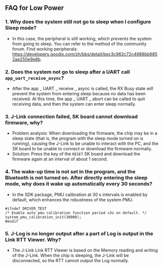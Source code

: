 ## FAQ for Low Power



### 1. Why does the system still not go to sleep when I configure Sleep mode?
-   In this case, the peripheral is still working, which prevents the system from going to sleep. You can refer to the method of the community forum. Find working peripherals: https://developers.goodix.com/zh/bbs/detail/bec3c962c72c4988bb6852ae250e9e8b.



### 2. Does the system not go to sleep after a UART call ```app_uart_receive_async```?

-   After the app _ UART _ receive _ async is called, the RX Busy state will prevent the system from entering sleep because no data has been received. At this time, the app _ UART _ abort can be called to quit receiving data, and then the system can enter sleep normally.

    

### 3. J-Link connection failed, SK board cannot download firmware, why?
- Problem analysis: When downloading the firmware, the chip may be in a sleep state (that is, the program with the sleep mode turned on is running), causing the J-Link to be unable to interact with the PC, and the SK board to be unable to connect or download the firmware normally.
- Solution: Press the key of the `RESET` SK board and download the firmware again at an interval of about 1 second.



### 4. The wake-up time is not set in the program, and the Bluetooth is not turned on. After directly entering the sleep mode, why does it wake up automatically every 30 seconds?

- In the SDK package, PMU calibration at 30 s intervals is enabled by default, which enhances the robustness of the system PMU.

```
#ifndef DRIVER_TEST
/* Enable auto pmu calibration function period =3s on default. */
system_pmu_calibration_init(30000);
#endif
```



### 5. J-Log is no longer output after a part of Log is output in the Link RTT Viewer. Why?
-   The J-Link Link RTT Viewer is based on the Memory reading and writing of the J-Link. When the chip is sleeping, the J-Link will be disconnected, so the RTT cannot output the Log normally.